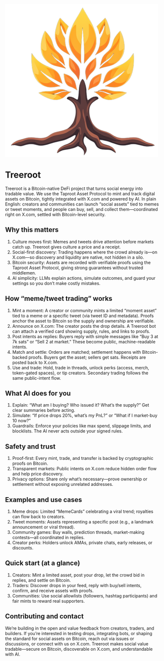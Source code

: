 ![Treeroot Logo](https://github.com/TreeRootBTC/.github/blob/main/logo.png)

# Treeroot

Treeroot is a Bitcoin-native DeFi project that turns social energy into tradable value. We use the Taproot Asset Protocol to mint and track digital assets on Bitcoin, tightly integrated with X.com and powered by AI. In plain English: creators and communities can launch “social assets” tied to memes or tweet moments, and people can buy, sell, and collect them—coordinated right on X.com, settled with Bitcoin-level security.

## Why this matters

1. Culture moves first: Memes and tweets drive attention before markets catch up. Treeroot gives culture a price and a receipt.
2. Social-first discovery: Trading happens where the crowd already is—on X.com—so discovery and liquidity are native, not hidden in a silo.
3. Bitcoin security: Assets are recorded with verifiable proofs using the Taproot Asset Protocol, giving strong guarantees without trusted middlemen.
4. AI simplicity: LLMs explain actions, simulate outcomes, and guard your settings so you don’t make costly mistakes.

## How “meme/tweet trading” works

1. Mint a moment: A creator or community mints a limited “moment asset” tied to a meme or a specific tweet (via tweet ID and metadata). Proofs anchor the asset to Bitcoin so the supply and ownership are verifiable.
2. Announce on X.com: The creator posts the drop details. A Treeroot bot can attach a verified card showing supply, rules, and links to proofs.
3. Post intents as replies: Buyers reply with simple messages like “Buy 3 at 7k sats” or “Sell 2 at market.” These become public, machine-readable intents.
4. Match and settle: Orders are matched; settlement happens with Bitcoin-backed proofs. Buyers get the asset; sellers get sats. Receipts are posted back to X.com.
5. Use and trade: Hold, trade in threads, unlock perks (access, merch, token-gated spaces), or tip creators. Secondary trading follows the same public-intent flow.

## What AI does for you

1. Explain: “What am I buying? Who issued it? What’s the supply?” Get clear summaries before acting.
2. Simulate: “If price drops 20%, what’s my PnL?” or “What if I market-buy 10 now?”
3. Guardrails: Enforce your policies like max spend, slippage limits, and blocklists. The AI never acts outside your signed rules.

## Safety and trust

1. Proof-first: Every mint, trade, and transfer is backed by cryptographic proofs on Bitcoin.
2. Transparent markets: Public intents on X.com reduce hidden order flow and help price discovery.
3. Privacy options: Share only what’s necessary—prove ownership or settlement without exposing unrelated addresses.

## Examples and use cases

1. Meme drops: Limited “MemeCards” celebrating a viral trend; royalties can flow back to creators.
2. Tweet moments: Assets representing a specific post (e.g., a landmark announcement or viral thread).
3. Community games: Buy walls, prediction threads, market-making contests—all coordinated in replies.
4. Creator perks: Holders unlock AMAs, private chats, early releases, or discounts.

## Quick start (at a glance)

1. Creators: Mint a limited asset, post your drop, let the crowd bid in replies, and settle on Bitcoin.
2. Traders: Discover drops in your feed, reply with buy/sell intents, confirm, and receive assets with proofs.
3. Communities: Use social allowlists (followers, hashtag participants) and fair mints to reward real supporters.

## Contributing and contact

We’re building in the open and value feedback from creators, traders, and builders. If you’re interested in testing drops, integrating bots, or shaping the standard for social assets on Bitcoin, reach out via issues or discussions, or connect with us on X.com. Treeroot makes social value tradable—secure on Bitcoin, discoverable on X.com, and understandable with AI.
